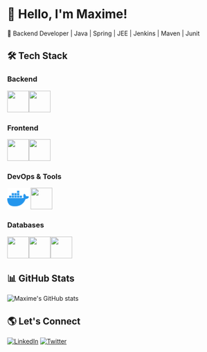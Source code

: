 ﻿# 👋 Hello, I'm Maxime!

🚀 Backend Developer | Java | Spring | JEE | Jenkins | Maven | Junit

## 🛠 Tech Stack

### Backend
<img src="https://img.icons8.com/?size=100&id=13679&format=png&color=000000" width="50" height="50" /><img src="https://img.icons8.com/?size=100&id=55251&format=png&color=000000" width="50" height="50" />


### Frontend
<img src="https://img.icons8.com/?size=100&id=tGvHBPJaKqEd&format=png&color=000000" width="50" height="50" /><img src="https://img.icons8.com/?size=100&id=25Sjy8fKExYA&format=png&color=000000" width="50" height="50" />

### DevOps & Tools
<img src="https://raw.githubusercontent.com/danielcranney/profileme-dev/main/public/icons/skills/docker-colored.svg" width="50" height="50" />  
<img src="https://raw.githubusercontent.com/danielcranney/profileme-dev/main/public/icons/skills/jenkins-colored.svg" width="50" height="50" />

### Databases
<img src="https://raw.githubusercontent.com/danielcranney/profileme-dev/main/public/icons/skills/postgresql-colored.svg" width="50" height="50" /><img src="https://img.icons8.com/?size=100&id=8rKdRqZFLurS&format=png&color=000000" width="50" height="50" /><img src="https://img.icons8.com/?size=100&id=9nLaR5KFGjN0&format=png&color=000000" width="50" height="50" />




## 📊 GitHub Stats
![Maxime's GitHub stats](https://github-readme-stats.vercel.app/api?username=tonpseudo&show_icons=true&theme=tokyonight)

## 🌎 Let's Connect
[![LinkedIn](https://img.shields.io/badge/LinkedIn-0077B5?style=for-the-badge&logo=linkedin&logoColor=white)](https://www.linkedin.com/in/tonprofil)
[![Twitter](https://img.shields.io/badge/Twitter-1DA1F2?style=for-the-badge&logo=twitter&logoColor=white)](https://twitter.com/tonpseudo)
